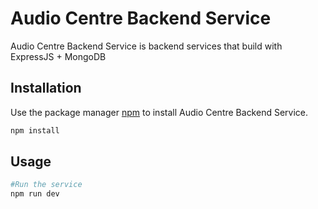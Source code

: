 # Audio Centre Backend Service

Audio Centre Backend Service is backend services that build with ExpressJS + MongoDB

## Installation

Use the package manager [npm](https://www.npmjs.com/) to install Audio Centre Backend Service.

```bash
npm install
```

## Usage

```bash
#Run the service
npm run dev
```
